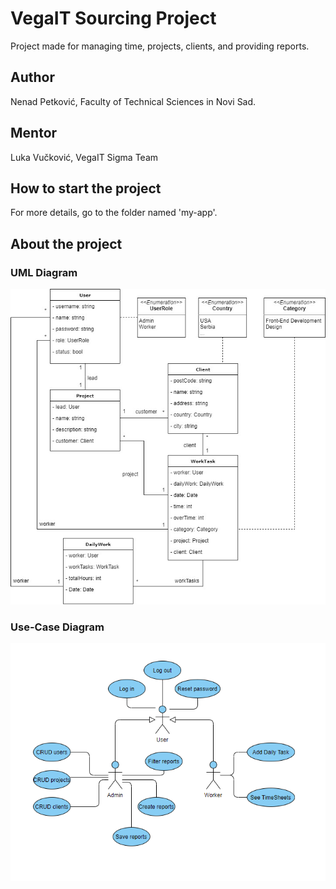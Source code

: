 # VegaIT Sourcing Project

Project made for managing time, projects, clients, and providing reports.

## Author

Nenad Petković, Faculty of Technical Sciences in Novi Sad.

## Mentor

Luka Vučković, VegaIT Sigma Team

## How to start the project

For more details, go to the folder named 'my-app'.

## About the project

### UML Diagram

![UML Diagram](UML_Diagram.jpg)

### Use-Case Diagram

![Use-Case Diagram](UseCase_Diagram.PNG)